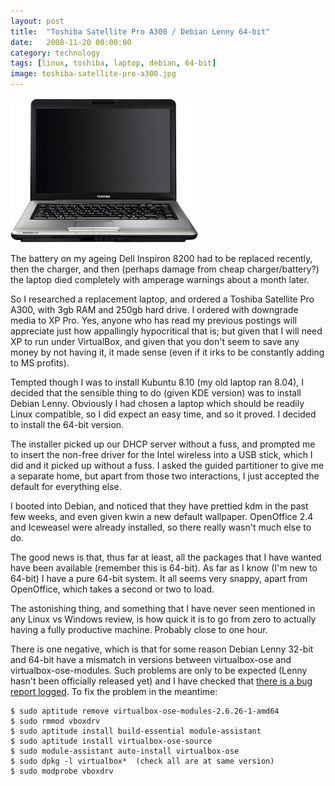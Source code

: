 ```yaml
---
layout: post
title:  "Toshiba Satellite Pro A300 / Debian Lenny 64-bit"
date:   2008-11-20 00:00:00
category: technology
tags: [linux, toshiba, laptop, debian, 64-bit]
image: toshiba-satellite-pro-a300.jpg
---
```


<img src="/assets/toshiba-satellite-pro-a300.jpg" class="image-right" alt="Toshiba Satellite Pro A300">

The battery on my ageing Dell Inspiron 8200 had to be replaced recently, then the charger, and then (perhaps damage from cheap charger/battery?) the laptop died completely with amperage warnings about a month later.

<!--more-->

So I researched a replacement laptop, and ordered a Toshiba Satellite Pro A300, with 3gb RAM and 250gb hard drive.  I ordered with downgrade media to XP Pro.  Yes, anyone who has read my previous postings will appreciate just how appallingly hypocritical that is; but given that I will need XP to run under VirtualBox, and given that you don't seem to save any money by not having it, it made sense (even if it irks to be constantly adding to MS profits).

Tempted though I was to install Kubuntu 8.10 (my old laptop ran 8.04), I decided that the sensible thing to do (given KDE version) was to install Debian Lenny.  Obviously I had chosen a laptop which should be readily Linux compatible, so I did expect an easy time, and so it proved.  I decided to install the 64-bit version.

The installer picked up our DHCP server without a fuss, and prompted me to insert the non-free driver for the Intel wireless into a USB stick, which I did and it picked up without a fuss.  I asked the guided partitioner to give me a separate home, but apart from those two interactions, I just accepted the default for everything else.

I booted into Debian, and noticed that they have prettied kdm in the past few weeks, and even given kwin a new default wallpaper.  OpenOffice 2.4 and Iceweasel were already installed, so there really wasn't much else to do.

The good news is that, thus far at least, all the packages that I have wanted have been available (remember this is 64-bit).  As far as I know (I'm new to 64-bit) I have a pure 64-bit system.  It all seems very snappy, apart from OpenOffice, which takes a second or two to load.

The astonishing thing, and something that I have never seen mentioned in any Linux vs Windows review, is how quick it is to go from zero to actually having a fully productive machine.  Probably close to one hour.

There is one negative, which is that for some reason Debian Lenny 32-bit and 64-bit have a mismatch in versions between virtualbox-ose and virtualbox-ose-modules.  Such problems are only to be expected (Lenny hasn't been officially released yet) and I have checked that [there is a bug report logged][bug502346].  To fix the problem in the meantime:

    $ sudo aptitude remove virtualbox-ose-modules-2.6.26-1-amd64
    $ sudo rmmod vboxdrv
    $ sudo aptitude install build-essential module-assistant
    $ sudo aptitude install virtualbox-ose-source
    $ sudo module-assistant auto-install virtualbox-ose
    $ sudo dpkg -l virtualbox*  (check all are at same version)
    $ sudo modprobe vboxdrv

[bug502346]: http://bugs.debian.org/cgi-bin/bugreport.cgi?bug=502346
